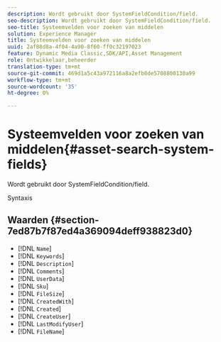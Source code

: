 ```yaml
---
description: Wordt gebruikt door SystemFieldCondition/field.
seo-description: Wordt gebruikt door SystemFieldCondition/field.
seo-title: Systeemvelden voor zoeken van middelen
solution: Experience Manager
title: Systeemvelden voor zoeken van middelen
uuid: 2af88d8a-4f04-4a90-8f60-ff0c32197023
feature: Dynamic Media Classic,SDK/API,Asset Management
role: Ontwikkelaar,beheerder
translation-type: tm+mt
source-git-commit: 469d1a5c43a972116a8a2efb0de5708800130a99
workflow-type: tm+mt
source-wordcount: '35'
ht-degree: 0%

---
```



# Systeemvelden voor zoeken van middelen{#asset-search-system-fields}

Wordt gebruikt door SystemFieldCondition/field.

Syntaxis

## Waarden {#section-7ed87b7f87ed4a369094deff938823d0}

* [!DNL `Name`]
* [!DNL `Keywords`]
* [!DNL `Description`]
* [!DNL `Comments`]
* [!DNL `UserData`]
* [!DNL `Sku`]
* [!DNL `FileSize`]
* [!DNL `CreatedWith`]
* [!DNL `Created`]
* [!DNL `CreateUser`]
* [!DNL `LastModifyUser`]
* [!DNL `FileName`]


